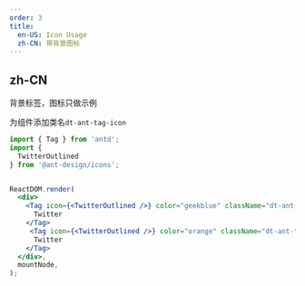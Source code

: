 ```yaml
---
order: 3
title:
  en-US: Icon Usage
  zh-CN: 带背景图标
---
```


## zh-CN

背景标签，图标只做示例

为组件添加类名`dt-ant-tag-icon`


```jsx
import { Tag } from 'antd';
import {
  TwitterOutlined
} from '@ant-design/icons';


ReactDOM.render(
  <div>
    <Tag icon={<TwitterOutlined />} color="geekblue" className="dt-ant-tag-icon">
      Twitter
    </Tag>
     <Tag icon={<TwitterOutlined />} color="orange" className="dt-ant-tag-icon">
      Twitter
    </Tag>
  </div>,
  mountNode,
);
```
